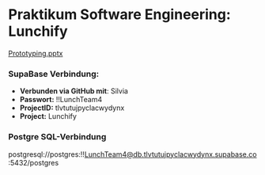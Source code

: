 # Praktikum Software Engineering: Lunchify
[Prototyping.pptx](https://github.com/user-attachments/files/19247546/Prototyping.pptx)


### SupaBase Verbindung:
- **Verbunden via GitHub mit**: Silvia
- **Passwort:** !!LunchTeam4
- **ProjectID:** tlvtutujpyclacwydynx
- **Project:** Lunchify

### Postgre SQL-Verbindung
postgresql://postgres:!!LunchTeam4@db.tlvtutujpyclacwydynx.supabase.co:5432/postgres

